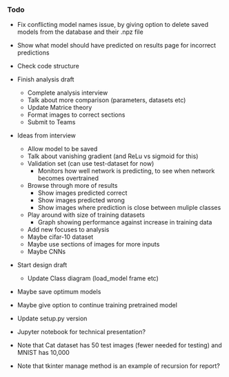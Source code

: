### Todo

- Fix conflicting model names issue, by giving option to delete saved models from the database and their .npz file
- Show what model should have predicted on results page for incorrect predictions
- Check code structure

- Finish analysis draft
  - Complete analysis interview
  - Talk about more comparison (parameters, datasets etc)
  - Update Matrice theory
  - Format images to correct sections
  - Submit to Teams

- Ideas from interview
  - Allow model to be saved
  - Talk about vanishing gradient (and ReLu vs sigmoid for this)
  - Validation set (can use test-dataset for now)
    - Monitors how well network is predicting, to see when network becomes overtrained
  - Browse through more of results
    - Show images predicted correct
    - Show images predicted wrong
    - Show images where prediction is close between muliple classes
  - Play around with size of training datasets
    - Graph showing performance against increase in training data
  - Add new focuses to analysis
  - Maybe cifar-10 dataset
  - Maybe use sections of images for more inputs
  - Maybe CNNs

- Start design draft
  - Update Class diagram (load_model frame etc)

- Maybe save optimum models
- Maybe give option to continue training pretrained model

- Update setup.py version

- Jupyter notebook for technical presentation?

- Note that Cat dataset has 50 test images (fewer needed for testing) and MNIST has 10,000
- Note that tkinter manage method is an example of recursion for report?